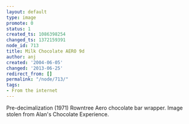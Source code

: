 ```yaml
---
layout: default
type: image
promote: 0
status: 1
created_ts: 1086398254
changed_ts: 1372159391
node_id: 713
title: Milk Chocolate AERO 9d
author: anj
created: '2004-06-05'
changed: '2013-06-25'
redirect_from: []
permalink: "/node/713/"
tags:
- From the internet
---
```

Pre-decimalization (1971) Rowntree Aero chocolate bar wrapper.  Image stolen from Alan's Chocolate Experience.
